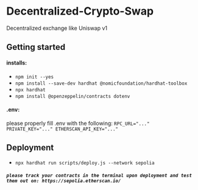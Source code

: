 # Decentralized-Crypto-Swap
Decentralized exchange like Uniswap v1

## Getting started
#### installs:
- `npm init --yes`
- `npm install --save-dev hardhat @nomicfoundation/hardhat-toolbox`
- `npx hardhat`
- `npm install @openzeppelin/contracts dotenv`

#### .env:
please properly fill .env with the following:
`RPC_URL="..."
PRIVATE_KEY="..."
ETHERSCAN_API_KEY="..."`

## Deployment
- `npx hardhat run scripts/deploy.js --network sepolia`

##### `please track your contracts in the terminal upon deployment and test them out on: https://sepolia.etherscan.io/`

